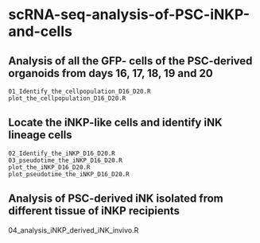 # scRNA-seq-analysis-of-PSC-iNKP-and-cells

## Analysis of all the GFP- cells of the PSC-derived organoids from days 16, 17, 18, 19 and 20
    01_Identify_the_cellpopulation_D16_D20.R
    plot_the_cellpopulation_D16_D20.R

## Locate the iNKP-like cells and identify iNK lineage cells 
    02_Identify_the_iNKP_D16_D20.R
    03_pseudotime_the_iNKP_D16_D20.R
    plot_the_iNKP_D16_D20.R
    plot_pseudotime_the_iNKP_D16_D20.R

## Analysis of PSC-derived iNK isolated from different tissue of iNKP recipients
  04_analysis_iNKP_derived_iNK_invivo.R
